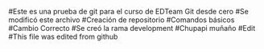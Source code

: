 #Este es una prueba de git para el curso de EDTeam  Git desde cero
#Se modificó este archivo
#Creación de repositorio
#Comandos básicos
#Cambio Correcto
#Se creó la rama development
#Chupapi muñaño
#Edit
#This file was edited from github
